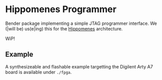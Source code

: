 # Hippomenes Programmer

Bender package implementing a simple JTAG programmer interface. We (|will be) us(e|ing) this for the [Hippomenes](https://github.com/perlindgren/hippomenes) architecture.

WiP!

## Example

A synthesizeable and flashable example targetting the Digilent Arty A7 board is available under `./fpga`.
